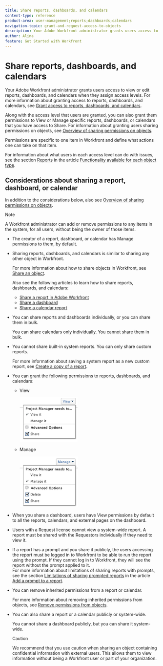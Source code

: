 ```yaml
---
title: Share reports, dashboards, and calendars
content-type: reference
product-area: user-management;reports;dashboards;calendars
navigation-topic: grant-and-request-access-to-objects
description: Your Adobe Workfront administrator grants users access to view or edit reports, dashboards, and calendars when they assign access levels. For more information about granting access to reports, dashboards, and calendars, see Grant access to reports, dashboards, and calendars.
author: Alina
feature: Get Started with Workfront
---
```


# Share reports, dashboards, and calendars

Your Adobe Workfront administrator grants users access to view or edit reports, dashboards, and calendars when they assign access levels. For more information about granting access to reports, dashboards, and calendars, see [Grant access to reports, dashboards, and calendars](../../administration-and-setup/add-users/configure-and-grant-access/grant-access-reports-dashboards-calendars.md).

Along with the access level that users are granted, you can also grant them permissions to View or Manage specific reports, dashboards, or calendars that you have access to Share. For information about granting users sharing permissions on objects, see [Overview of sharing permissions on objects](../../workfront-basics/grant-and-request-access-to-objects/sharing-permissions-on-objects-overview.md).

Permissions are specific to one item in Workfront and define what actions one can take on that item.

For information about what users in each access level can do with issues, see the section [Reports](../../administration-and-setup/add-users/access-levels-and-object-permissions/functionality-available-for-each-object-type.md#reports) in the article [Functionality available for each object type](../../administration-and-setup/add-users/access-levels-and-object-permissions/functionality-available-for-each-object-type.md).

## Considerations about sharing a report, dashboard, or calendar

In addition to the considerations below, also see [Overview of sharing permissions on objects](../../workfront-basics/grant-and-request-access-to-objects/sharing-permissions-on-objects-overview.md).

>[!NOTE]
>
>A Workfront administrator can add or remove permissions to any items in the system, for all users, without being the owner of those items.

* The creator of a report, dashboard, or calendar has Manage permissions to them, by default.
* Sharing reports, dashboards, and calendars is similar to sharing any other object in Workfront.

  For more information about how to share objects in Workfront, see [Share an object](../../workfront-basics/grant-and-request-access-to-objects/share-an-object.md).

  Also see the following articles to learn how to share reports, dashboards, and calendars:

   * [Share a report in Adobe Workfront](../../reports-and-dashboards/reports/creating-and-managing-reports/share-report.md) 
   * [Share a dashboard](../../reports-and-dashboards/dashboards/creating-and-managing-dashboards/share-dashboard.md) 
   * [Share a calendar report](../../reports-and-dashboards/reports/calendars/share-a-calendar-report.md)

* You can share reports and dashboards individually, or you can share them in bulk.

  You can share calendars only individually. You cannot share them in bulk.

* You cannot share built-in system reports. You can only share custom reports.

  For more information about saving a system report as a new custom report, see [Create a copy of a report](../../reports-and-dashboards/reports/creating-and-managing-reports/create-copy-report.md).

* You can grant the following permissions to reports, dashboards, and calendars:

   * View

     ![](assets/screen-shot-2014-01-22-at-10.19.55-am.png)

   * Manage

     ![](assets/screen-shot-2014-01-22-at-10.20.13-am.png)

* When you share a dashboard, users have View permissions by default to all the reports, calendars, and external pages on the dashboard.
* Users with a Request license cannot view a system-wide report. A report must be shared with the Requestors individually if they need to view it.
* If a report has a prompt and you share it publicly, the users accessing the report must be logged in to Workfront to be able to run the report using the prompt. If they cannot log in to Workfront, they will see the report without the prompt applied to it.  
  For more information about limitations of sharing reports with prompts, see the section [Limitations of sharing prompted reports](../../reports-and-dashboards/reports/creating-and-managing-reports/add-prompt-report.md#limitations-of-running-public-prompted-reports) in the article [Add a prompt to a report](../../reports-and-dashboards/reports/creating-and-managing-reports/add-prompt-report.md).

* You can remove inherited permissions from a report or calendar.

  For more information about removing inherited permissions from objects, see [Remove permissions from objects](../../workfront-basics/grant-and-request-access-to-objects/remove-permissions-from-objects.md). 

* You can also share a report or a calendar publicly or system-wide.

  You cannot share a dashboard publicly, but you can share it system-wide.

  >[!CAUTION]
  >
  >We recommend that you use caution when sharing an object containing confidential information with external users. This allows them to view information without being a Workfront user or part of your organization.

